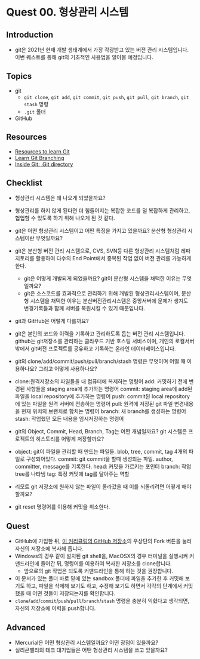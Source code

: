 # Quest 00. 형상관리 시스템

## Introduction
* git은 2021년 현재 개발 생태계에서 가장 각광받고 있는 버전 관리 시스템입니다. 이번 퀘스트를 통해 git의 기초적인 사용법을 알아볼 예정입니다.

## Topics
* git
  * `git clone`, `git add`, `git commit`, `git push`, `git pull`, `git branch`, `git stash` 명령
  * `.git` 폴더
* GitHub

## Resources
* [Resources to learn Git](https://try.github.io)
* [Learn Git Branching](https://learngitbranching.js.org/?locale=ko)
* [Inside Git: .Git directory](https://githowto.com/git_internals_git_directory)

## Checklist
* 형상관리 시스템은 왜 나오게 되었을까요?
- 형상관리를 하지 않게 된다면 더 힘들어지는 복잡한 코드를 덜 복잡하게 관리하고, 협업할 수 있도록 하기 위해 나오게 된 것 같다.

* git은 어떤 형상관리 시스템이고 어떤 특징을 가지고 있을까요? 분산형 형상관리 시스템이란 무엇일까요?
- git은 분산형 버전 관리 시스템으로, CVS, SVN등 다른 형상관리 시스템처럼 레파지토리를 활용하여 다수의 End Point에서 중복된 작업 없이 버전 관리를 가능하게 한다.

  * git은 어떻게 개발되게 되었을까요? git이 분산형 시스템을 채택한 이유는 무엇일까요?
  - git은 소스코드를 효과적으로 관리하기 위해 개발된 형상관리시스템이며, 분산형 시스템을 채택한 이유는 분산버전관리시스템은 중앙서버에 문제가 생겨도 변경기록들과 함께 서버를 복원시킬 수 있기 때문입니다.

* git과 GitHub은 어떻게 다를까요?
- git은 본인의 코드와 이력을 기록하고 관리하도록 돕는 버전 관리 시스템입니다. github는 git저장소를 관리하는 클라우드 기반 호스팅 서비스이며, 개인의 로컬서버 밖에서 git버전 프로젝트를 공유하고 기록하는 온라인 데이터베이스입니다.

* git의 clone/add/commit/push/pull/branch/stash 명령은 무엇이며 어떨 때 이용하나요? 그리고 어떻게 사용하나요?
- clone:원격저장소의 파일들을 내 컴퓨터에 복제하는 명령어
  add: 커밋하기 전에 변경된 사항들을 staging area에 추가하는 명령어
  commit: staging area에 add된 파일을 local repository에 추가하는 명령어
  push: commit된 local repository에 있는 파일을 원격 서버에 전송하는 명령어
  pull: 원격에 저장된 git 파일 변경내용을 현재 위치의 브랜치로 합치는 명령어
  branch: 새 branch를 생성하는 명령어
  stash: 작업했던 모든 내용을 임시저장하는 명령어

* git의 Object, Commit, Head, Branch, Tag는 어떤 개념일까요? git 시스템은 프로젝트의 히스토리를 어떻게 저장할까요?
- object: git이 파일을 관리할 때 만드는 파일들. blob, tree, commit, tag 4개의 파일로 구성되어있다.
  commit: git commit을 할때 생성되는 파일. author, committer, message를 기록한다.
  head: 커밋을 가르키는 포인터
  branch: 작업 tree를 나타냄
  tag: 특정 커밋에 tag를 달아주는 역할

* 리모트 git 저장소에 원하지 않는 파일이 올라갔을 때 이를 되돌리려면 어떻게 해야 할까요?
- git reset 명령어를 이용해 커밋을 취소한다.

## Quest
* GitHub에 가입한 뒤, [이 커리큘럼의 GitHub 저장소](https://github.com/KnowRe-Dev/WebDevCurriculum)의 우상단의 Fork 버튼을 눌러 자신의 저장소에 복사해 둡니다.
* Windows의 경우 같이 설치된 git shell을, MacOSX의 경우 터미널을 실행시켜 커맨드라인에 들어간 뒤, 명령어를 이용하여 복사한 저장소를 clone합니다.
  * 앞으로의 git 작업은 되도록 커맨드라인을 통해 하는 것을 권장합니다.
* 이 문서가 있는 폴더 바로 밑에 있는 sandbox 폴더에 파일을 추가한 후 커밋해 보기도 하고, 파일을 삭제해 보기도 하고, 수정해 보기도 하면서 각각의 단계에서 커밋했을 때 어떤 것들이 저장되는지를 확인합니다.
* `clone`/`add`/`commit`/`push`/`pull`/`branch`/`stash` 명령을 충분히 익혔다고 생각되면, 자신의 저장소에 이력을 push합니다.

## Advanced
* Mercurial은 어떤 형상관리 시스템일까요? 어떤 장점이 있을까요?
* 실리콘밸리의 테크 대기업들은 어떤 형상관리 시스템을 쓰고 있을까요?
